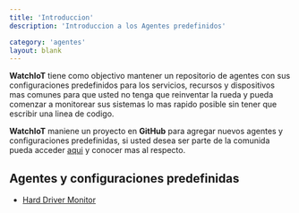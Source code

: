 ```yaml
---
title: 'Introduccion'
description: 'Introduccion a los Agentes predefinidos'

category: 'agentes'
layout: blank
---
```


**WatchIoT** tiene como objectivo mantener un repositorio de agentes con sus configuraciones predefinidos para los servicios, 
recursos y dispositivos mas comunes para que usted no tenga que reinventar la rueda y pueda comenzar a monitorear sus sistemas
lo mas rapido posible sin tener que escribir una linea de codigo.

**WatchIoT** maniene un proyecto en **GitHub** para agregar nuevos agentes y configuraciones predefinidas, si usted desea ser
 parte de la comunida pueda acceder [aqui](https://github.com/watchiot/watchiot-agent) y conocer mas al respecto.

## Agentes y configuraciones predefinidas

 * [Hard Driver Monitor](https://github.com/gorums/wiot-agent-hd)